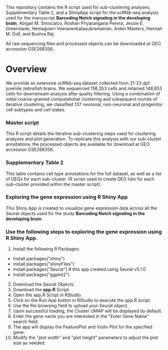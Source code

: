 This repository contains the R script used for sub-clustering analyses, Supplementary Table 2, and a ShinyApp script for the scRNA-seq analysis used for the manuscript **Barcoding Notch signaling in the developing brain**, Abigail M. Siniscalco, Roshan Priyarangana Perera, Jessie E. Greenslade, Hemagowri Veeravenkatasubramanian,  Aiden Masters, Hannah M. Doll, and Bushra Raj.

All raw sequencing files and processed objects can be downloaded at GEO accession GSE268356.

# Overview
We provide an extensive scRNA-seq dataset collected from 21-23 dpf juvenile zebrafish brains.  We sequenced 156,353 cells and retained 148,853 cells for downstream analysis after quality filtering. Using a combination of initial coarse-grained computational clustering and subsequent rounds of iterative clustering, we classified 137 neuronal, non-neuronal and progenitor cell subtypes and cell states.  

### Master script
This R script details the iterative sub-clustering steps used for clustering analyses and plot generation.  To replicate this analysis with our sub-cluster annotations, the processed objects are available for download at GEO accession GSE268356.

### Supplementary Table 2
This table contains cell type annotations for the full dataset, as well as a list of DEGs for each sub-cluster.  (R script used to create DEG lists for each sub-cluster provided within the master script).

### Exploring the gene expression using R Shiny App
This Shiny App is created to visualize gene expression data across all the Seurat objects used for the study **Barcoding Notch signaling in the developing brain**. 
### Use the following steps to exploring the gene expression using R Shiny App.

1. Install the following R Packages: 
* install.packages("shiny")
* install.packages("shinyFiles")
* install.packages("Seurat") # this app created using Seurat v5.1.0
* install.packages("ggplot2")
2.	Download the Seurat Objects.
3.	Download the **app.R** Script.
4.	Open the app.R Script in RStudio.
5.	Click on the Run App button in RStudio to execute the app.R script.
6.	Use the file browsing field to upload your Seurat object.
7.	Upon successful loading, the Cluster UMAP will be displayed by default.
8.	Enter the gene name you are interested in the "Enter Gene Name" search field.
9.	The app will display the FeaturePlot and Violin Plot for the specified gene.
10.	Modify the "plot width" and "plot height" parameters to adjust the plot size as needed.
